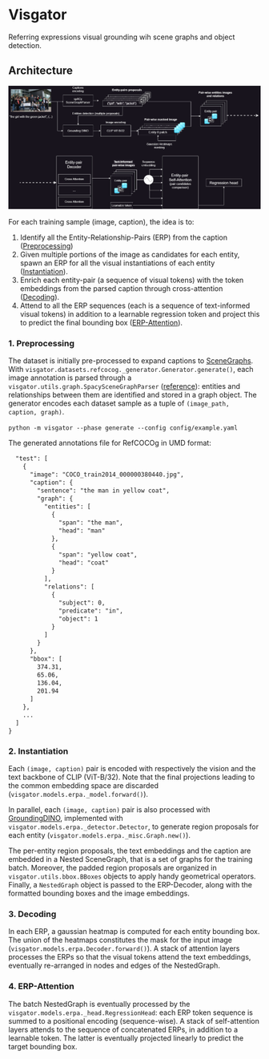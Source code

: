 # Visgator
Referring expressions visual grounding wih scene graphs and object detection.

## Architecture
![visgator architecture](src/architecture.png)

For each training sample (image, caption), the idea is to:
1. Identify all the Entity-Relationship-Pairs (ERP) from the caption ([Preprocessing](#preprocessing))
2. Given multiple portions of the image as candidates for each entity, spawn an ERP for all the visual instantiations of each entity ([Instantiation](#instantiation)).
3. Enrich each entity-pair (a sequence of visual tokens) with the token embeddings from the parsed caption through cross-attention ([Decoding](#decoding)).
4. Attend to all the ERP sequences (each is a sequence of text-informed visual tokens) in addition to a learnable regression token and project this to predict the final bounding box ([ERP-Attention](#erpattention)).

### <a name="preprocessing"></a> 1. Preprocessing
The dataset is initially pre-processed to expand captions to [SceneGraphs](https://en.wikipedia.org/wiki/Scene_graph). With `visgator.datasets.refcocog._generator.Generator.generate()`, each image annotation is parsed through a `visgator.utils.graph.SpacySceneGraphParser` ([reference](https://github.com/vacancy/SceneGraphParser)): entities and relationships between them are identified and stored in a graph object. The generator encodes each dataset sample as a tuple of `(image_path, caption, graph)`.

```python -m visgator --phase generate --config config/example.yaml```

The generated annotations file for RefCOCOg in UMD format:
```{
  "test": [
    {
      "image": "COCO_train2014_000000380440.jpg",
      "caption": {
        "sentence": "the man in yellow coat",
        "graph": {
          "entities": [
            {
              "span": "the man",
              "head": "man"
            },
            {
              "span": "yellow coat",
              "head": "coat"
            }
          ],
          "relations": [
            {
              "subject": 0,
              "predicate": "in",
              "object": 1
            }
          ]
        }
      },
      "bbox": [
        374.31,
        65.06,
        136.04,
        201.94
      ]
    },
    ...
  ]
}
```

### <a name="instantiation"></a> 2. Instantiation
Each `(image, caption)` pair is encoded with respectively the vision and the text backbone of CLIP (ViT-B/32). Note that the final projections leading to the common embedding space are discarded (`visgator.models.erpa._model.forward()`). 

In parallel, each `(image, caption)` pair is also processed with [GroundingDINO](https://github.com/IDEA-Research/GroundingDINO), implemented with `visgator.models.erpa._detector.Detector`, to generate region proposals for each entity (`visgator.models.erpa._misc.Graph.new()`). 

The per-entity region proposals, the text embeddings and the caption are embedded in a Nested SceneGraph, that is a set of graphs for the training batch. Moreover, the padded region proposals are organized in `visgator.utils.bbox.BBoxes` objects to apply handy geometrical operators.
Finally, a `NestedGraph` object is passed to the ERP-Decoder, along with the formatted bounding boxes and the image embeddings.

### <a name="decoding"></a> 3. Decoding

In each ERP, a gaussian heatmap is computed for each entity bounding box. The union of the heatmaps constitutes the mask for the input image (`visgator.models.erpa.Decoder.forward()`). A stack of attention layers processes the ERPs so that the visual tokens attend the text embeddings, eventually re-arranged in nodes and edges of the NestedGraph. 

### <a name="erpattention"></a> 4. ERP-Attention
The batch NestedGraph is eventually processed by the `visgator.models.erpa._head.RegressionHead`: each ERP token sequence is summed to a positional encoding (sequence-wise). A stack of self-attention layers attends to the sequence of concatenated ERPs, in addition to a learnable token. The latter is eventually projected linearly to predict the target bounding box. 

